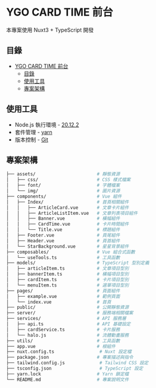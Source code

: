 # YGO CARD TIME 前台

本專案使用 Nuxt3 + TypeScript 開發

## 目錄

- [YGO CARD TIME 前台](#ygo-card-time-前台)
  - [目錄](#目錄)
  - [使用工具](#使用工具)
  - [專案架構](#專案架構)

## 使用工具

- Node.js 執行環境 - [20.12.2](https://nodejs.org/zh-tw)
- 套件管理 - [yarn](https://classic.yarnpkg.com/lang/en/docs/install/#mac-stable)
- 版本控制 - [Git](https://git-scm.com)

## 專案架構

```bash
├── assets/                       # 靜態資源
│   ├── css/                      # CSS 樣式檔案
│   ├── font/                     # 字體檔案
│   └── img/                      # 圖片資源
├── components/                   # Vue 組件
│   ├── Index/                    # 首頁相關組件
│   │   ├── ArticleCard.vue       # 文章卡片組件
│   │   ├── ArticleListItem.vue   # 文章列表項目組件
│   │   ├── Banner.vue            # 橫幅組件
│   │   ├── CardTime.vue          # 卡片時間組件
│   │   └── Title.vue             # 標題組件
│   ├── Footer.vue                # 頁尾組件
│   ├── Header.vue                # 頁首組件
│   └── StarBackground.vue        # 星星背景組件
├── composables/                  # Vue 組合式函數
│   └── useTools.ts               # 工具函數
├── models/                       # TypeScript 型別定義
│   ├── articleItem.ts            # 文章項目型別
│   ├── bannerItem.ts             # 橫幅項目型別
│   ├── cardItem.ts               # 卡片項目型別
│   └── menuItem.ts               # 選單項目型別
├── pages/                        # 頁面組件
│   ├── example.vue               # 範例頁面
│   └── index.vue                 # 首頁
├── public/                       # 公開靜態資源
├── server/                       # 服務端相關檔案
├── services/                     # API 服務層
│   ├── api.ts                    # API 基礎設定
│   ├── cardService.ts            # 卡片服務
│   └── halo.js                   # 流體動畫服務
├── utils/                        # 工具函數
├── app.vue                       # 根組件
├── nuxt.config.ts                 # Nuxt 設定檔
├── package.json                  # 專案描述與指令
├── tailwind.config.js             # Tailwind CSS 設定
├── tsconfig.json                  # TypeScript 設定
├── yarn.lock                     # Yarn 鎖定檔
└── README.md                     # 專案說明文件
```
